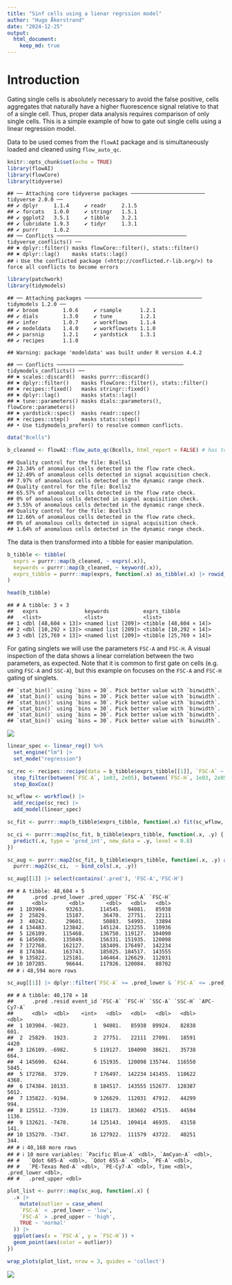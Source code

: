 ```yaml
---
title: "Sinf cells using a lienar regrssion model"
author: "Hugo Åkerstrand"
date: "2024-12-25"
output: 
  html_document: 
    keep_md: true
---
```


# Introduction

Gating single cells is absolutely necessary to avoid the false positive, cells 
aggregates that naturally have a higher fluorescence signal relative to that of 
a single cell. Thus, proper data analysis requires comparison of only single cells. 
This is a simple example of how to gate out single cells using a linear regression model.

Data to be used comes from the `flowAI` package and is simultaneously loaded and
cleaned using `flow_auto_qc`.


``` r
knitr::opts_chunk$set(echo = TRUE)
library(flowAI)
library(flowCore)
library(tidyverse)
```

```
## ── Attaching core tidyverse packages ──────────────────────── tidyverse 2.0.0 ──
## ✔ dplyr     1.1.4     ✔ readr     2.1.5
## ✔ forcats   1.0.0     ✔ stringr   1.5.1
## ✔ ggplot2   3.5.1     ✔ tibble    3.2.1
## ✔ lubridate 1.9.3     ✔ tidyr     1.3.1
## ✔ purrr     1.0.2     
## ── Conflicts ────────────────────────────────────────── tidyverse_conflicts() ──
## ✖ dplyr::filter() masks flowCore::filter(), stats::filter()
## ✖ dplyr::lag()    masks stats::lag()
## ℹ Use the conflicted package (<http://conflicted.r-lib.org/>) to force all conflicts to become errors
```

``` r
library(patchwork)
library(tidymodels)
```

```
## ── Attaching packages ────────────────────────────────────── tidymodels 1.2.0 ──
## ✔ broom        1.0.6     ✔ rsample      1.2.1
## ✔ dials        1.3.0     ✔ tune         1.2.1
## ✔ infer        1.0.7     ✔ workflows    1.1.4
## ✔ modeldata    1.4.0     ✔ workflowsets 1.1.0
## ✔ parsnip      1.2.1     ✔ yardstick    1.3.1
## ✔ recipes      1.1.0
```

```
## Warning: package 'modeldata' was built under R version 4.4.2
```

```
## ── Conflicts ───────────────────────────────────────── tidymodels_conflicts() ──
## ✖ scales::discard()  masks purrr::discard()
## ✖ dplyr::filter()    masks flowCore::filter(), stats::filter()
## ✖ recipes::fixed()   masks stringr::fixed()
## ✖ dplyr::lag()       masks stats::lag()
## ✖ tune::parameters() masks dials::parameters(), flowCore::parameters()
## ✖ yardstick::spec()  masks readr::spec()
## ✖ recipes::step()    masks stats::step()
## • Use tidymodels_prefer() to resolve common conflicts.
```

``` r
data("Bcells")
```

``` r
b_cleaned <- flowAI::flow_auto_qc(Bcells, html_report = FALSE) # has to be set to FALSE else render fails
```

```
## Quality control for the file: Bcells1
## 23.34% of anomalous cells detected in the flow rate check. 
## 12.49% of anomalous cells detected in signal acquisition check. 
## 7.97% of anomalous cells detected in the dynamic range check. 
## Quality control for the file: Bcells2
## 65.57% of anomalous cells detected in the flow rate check. 
## 0% of anomalous cells detected in signal acquisition check. 
## 3.55% of anomalous cells detected in the dynamic range check. 
## Quality control for the file: Bcells3
## 12.66% of anomalous cells detected in the flow rate check. 
## 0% of anomalous cells detected in signal acquisition check. 
## 1.64% of anomalous cells detected in the dynamic range check.
```

The data is then transformed into a tibble for easier manipulation.


``` r
b_tibble <- tibble(
  exprs = purrr::map(b_cleaned, ~ exprs(.x)),                                                            # Expression data
  keywords = purrr::map(b_cleaned, ~ keyword(.x)),                                                       # Meta data
  exprs_tibble = purrr::map(exprs, function(.x) as_tibble(.x) |> rowid_to_column(var = 'event_id'))      # For gating
)

head(b_tibble)
```

```
## # A tibble: 3 × 3
##   exprs               keywords           exprs_tibble          
##   <list>              <list>             <list>                
## 1 <dbl [48,604 × 13]> <named list [209]> <tibble [48,604 × 14]>
## 2 <dbl [10,292 × 13]> <named list [209]> <tibble [10,292 × 14]>
## 3 <dbl [25,769 × 13]> <named list [209]> <tibble [25,769 × 14]>
```

For gating singlets we will use the parameters `FSC-A` and `FSC-H`. A visual inspection
of the data shows a linear correlation between the two parameters, as expected.
Note that it is common to first gate on cells (e.g. using `FSC-A` and `SSC-A`), 
but this example on focuses on the `FSC-A` and `FSC-H` gating of singlets.


```
## `stat_bin()` using `bins = 30`. Pick better value with `binwidth`.
## `stat_bin()` using `bins = 30`. Pick better value with `binwidth`.
## `stat_bin()` using `bins = 30`. Pick better value with `binwidth`.
## `stat_bin()` using `bins = 30`. Pick better value with `binwidth`.
## `stat_bin()` using `bins = 30`. Pick better value with `binwidth`.
## `stat_bin()` using `bins = 30`. Pick better value with `binwidth`.
```

![](single_cells_files/figure-html/unnamed-chunk-3-1.png)<!-- -->


``` r
linear_spec <- linear_reg() %>%
  set_engine("lm") |> 
  set_mode("regression")

sc_rec <- recipes::recipe(data = b_tibble$exprs_tibble[[1]], `FSC-A` ~ `FSC-H`) |> 
  step_filter(between(`FSC-A`, 1e03, 2e05), between(`FSC-H`, 1e03, 2e05)) |> 
  step_BoxCox()

sc_wflow <- workflow() |> 
  add_recipe(sc_rec) |> 
  add_model(linear_spec) 

sc_fit <- purrr::map(b_tibble$exprs_tibble, function(.x) fit(sc_wflow, .x))

sc_ci <- purrr::map2(sc_fit, b_tibble$exprs_tibble, function(.x, .y) {
  predict(.x, type = 'pred_int', new_data = .y, level = 0.8)
})

sc_aug <- purrr::map2(sc_fit, b_tibble$exprs_tibble, function(.x, .y) augment(.x, .y)) |> 
  purrr::map2(sc_ci,  ~ bind_cols(.x, .y))
```


``` r
sc_aug[[1]] |> select(contains('.pred'), 'FSC-A','FSC-H')
```

```
## # A tibble: 48,604 × 5
##      .pred .pred_lower .pred_upper `FSC-A` `FSC-H`
##      <dbl>       <dbl>       <dbl>   <dbl>   <dbl>
##  1 103904.      93263.     114545.  94081.   85938
##  2  25829.      15187.      36470.  27751.   22111
##  3  40242.      29601.      50883.  54993.   33894
##  4 134483.     123842.     145124. 123255.  110936
##  5 126109.     115468.     136750. 119127.  104090
##  6 145690.     135049.     156331. 151935.  120098
##  7 172768.     162127.     183409. 176497.  142234
##  8 174384.     163743.     185025. 184517.  143555
##  9 135822.     125181.     146464. 126629.  112031
## 10 107285.      96644.     117926. 120084.   88702
## # ℹ 48,594 more rows
```

``` r
sc_aug[[1]] |> dplyr::filter(`FSC-A` >= .pred_lower & `FSC-A` <= .pred_upper)
```

```
## # A tibble: 40,178 × 18
##      .pred .resid event_id `FSC-A` `FSC-H` `SSC-A` `SSC-H` `APC-Cy7-A`
##      <dbl>  <dbl>    <int>   <dbl>   <dbl>   <dbl>   <dbl>       <dbl>
##  1 103904. -9823.        1  94081.   85938  89924.   82838        601.
##  2  25829.  1923.        2  27751.   22111  27091.   18591       4420 
##  3 126109. -6982.        5 119127.  104090  38621.   35738        664.
##  4 145690.  6244.        6 151935.  120098 135744.  116550       5845.
##  5 172768.  3729.        7 176497.  142234 141455.  118622       4368.
##  6 174384. 10133.        8 184517.  143555 152677.  128387       5012.
##  7 135822. -9194.        9 126629.  112031  47912.   44299        994.
##  8 125512. -7339.       13 118173.  103602  47515.   44594       1136.
##  9 132621. -7478.       14 125143.  109414  46935.   43158        141.
## 10 135270. -7347.       16 127922.  111579  43722.   40251        344.
## # ℹ 40,168 more rows
## # ℹ 10 more variables: `Pacific Blue-A` <dbl>, `AmCyan-A` <dbl>,
## #   `Qdot 605-A` <dbl>, `Qdot 655-A` <dbl>, `PE-A` <dbl>,
## #   `PE-Texas Red-A` <dbl>, `PE-Cy7-A` <dbl>, Time <dbl>, .pred_lower <dbl>,
## #   .pred_upper <dbl>
```


``` r
plot_list <- purrr::map(sc_aug, function(.x) {
  .x |>
    mutate(outlier = case_when(
    `FSC-A` < .pred_lower ~ 'low',
    `FSC-A` > .pred_upper ~ 'high',
    TRUE ~ 'normal'
  )) |>
  ggplot(aes(x = `FSC-A`, y = `FSC-H`)) +
  geom_point(aes(color = outlier))
})

wrap_plots(plot_list, nrow = 3, guides = 'collect')
```

![](single_cells_files/figure-html/unnamed-chunk-6-1.png)<!-- -->
